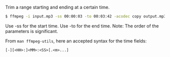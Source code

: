 Trim a range starting and ending at a certain time.
```bash
$ ffmpeg -i input.mp3 -ss 00:00:03 -to 00:03:42 -acodec copy output.mp3
```
Use -ss for the start time.
Use -to for the end time.
Note: The order of the parameters is significant.

From `man ffmpeg-utils`, here an accepted syntax for the time fields:
```
[-][<HH>:]<MM>:<SS>[.<m>...]
```